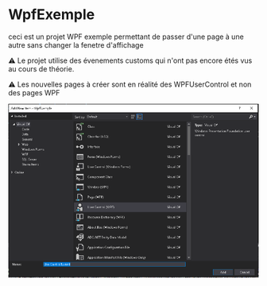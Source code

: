 # WpfExemple
ceci est un projet WPF exemple permettant de passer d'une page à une autre sans changer la fenetre d'affichage

:warning: Le projet utilise des évenements customs qui n'ont pas encore étés vus au cours de théorie.

:warning: Les nouvelles pages à créer sont en réalité des WPFUserControl et non des pages WPF


![Screenshot](exemple.PNG)


